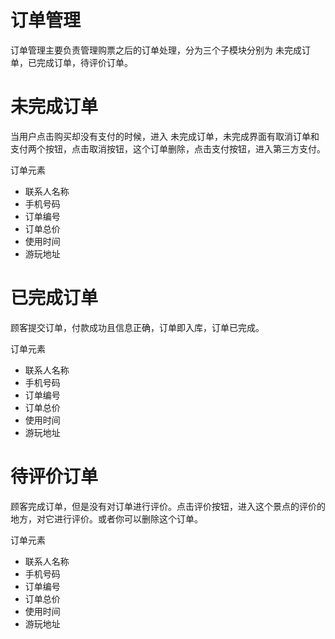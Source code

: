 # 订单管理

   订单管理主要负责管理购票之后的订单处理，分为三个子模块分别为 未完成订单，已完成订单，待评价订单。
   
# 未完成订单  
     
   当用户点击购买却没有支付的时候，进入 未完成订单，未完成界面有取消订单和支付两个按钮，点击取消按钮，这个订单删除，点击支付按钮，进入第三方支付。
             
   订单元素
   
   - 联系人名称
   - 手机号码
   - 订单编号
   - 订单总价
   - 使用时间
   - 游玩地址  
   
# 已完成订单

  顾客提交订单，付款成功且信息正确，订单即入库，订单已完成。
             
   订单元素
   
   - 联系人名称
   - 手机号码
   - 订单编号
   - 订单总价
   - 使用时间
   - 游玩地址  
   
# 待评价订单

   顾客完成订单，但是没有对订单进行评价。点击评价按钮，进入这个景点的评价的地方，对它进行评价。或者你可以删除这个订单。
             
   订单元素
   
   - 联系人名称
   - 手机号码
   - 订单编号
   - 订单总价
   - 使用时间
   - 游玩地址  
   
   

